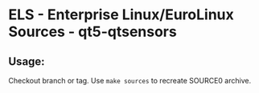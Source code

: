 # ELS - Enterprise Linux/EuroLinux Sources - qt5-qtsensors
 
## Usage:
  Checkout branch or tag. Use `make sources` to recreate  SOURCE0 archive.
